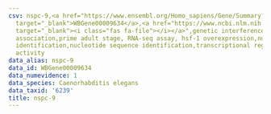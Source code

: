 ```yaml
---
csv: nspc-9,<a href="https://www.ensembl.org/Homo_sapiens/Gene/Summary?db=core;g=WBGene00009634"
  target="_blank">WBGene00009634</a>,<a href="https://www.ncbi.nlm.nih.gov/pubmed/30894454"
  target="_blank"><i class="fas fa-file"></i></a>",genetic interference,functional
  association,prime adult stage, RNA-seq assay, hsf-1 overexpression,nucleotide sequence
  identification,nucleotide sequence identification,transcriptional regulation,up-regulates
  activity
data_alias: nspc-9
data_id: WBGene00009634
data_numevidence: 1
data_species: Caenorhabditis elegans
data_taxid: '6239'
title: nspc-9
---
```

